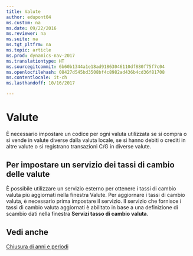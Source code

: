 ```yaml
---
title: Valute
author: edupont04
ms.custom: na
ms.date: 09/22/2016
ms.reviewer: na
ms.suite: na
ms.tgt_pltfrm: na
ms.topic: article
ms.prod: dynamics-nav-2017
ms.translationtype: HT
ms.sourcegitcommit: 6b60b1344a1e18ad91863046110df880f75f7c04
ms.openlocfilehash: 08427d545bd3508bf4c8982ad436b4cd36f81708
ms.contentlocale: it-ch
ms.lasthandoff: 10/16/2017

---
```


# <a name="currencies"></a>Valute
È necessario impostare un codice per ogni valuta utilizzata se si compra o si vende in valute diverse dalla valuta locale, se si hanno debiti o crediti in altre valute o si registrano transazioni C/G in diverse valute.  

## <a name="set-up-a-currency-exchange-rate-service"></a>Per impostare un servizio dei tassi di cambio delle valute
È possibile utilizzare un servizio esterno per ottenere i tassi di cambio valuta più aggiornati nella finestra Valute. Per aggiornare i tassi di cambio valuta, è necessario prima impostare il servizio.
Il servizio che fornisce i tassi di cambio valuta aggiornati è abilitato in base a una definizione di scambio dati nella finestra **Servizi tasso di cambio valuta**.  

## <a name="see-also"></a>Vedi anche
[Chiusura di anni e periodi](year-close-years-periods.md)


